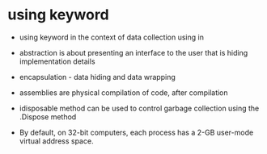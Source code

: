 # using keyword
- using keyword in the context of data collection using in

- abstraction is about presenting an interface to the user that is hiding implementation details
- encapsulation - data hiding and data wrapping
- assemblies are physical compilation of code, after compilation


- idisposable method can be used to control garbage collection using the .Dispose method

- By default, on 32-bit computers, each process has a 2-GB user-mode virtual address space.